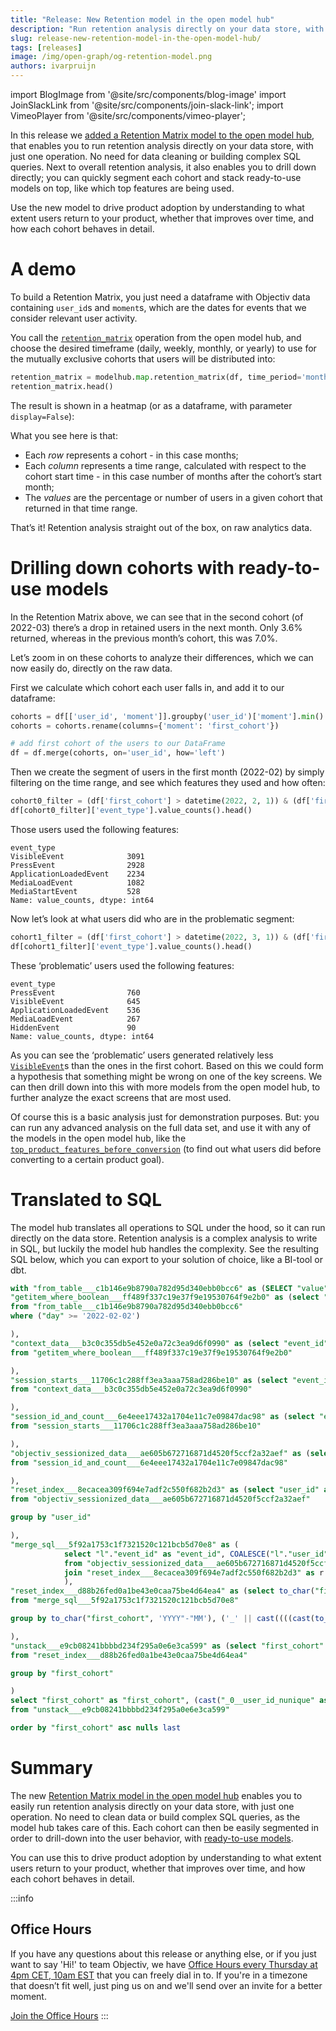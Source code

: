 ```yaml
---
title: "Release: New Retention model in the open model hub"
description: "Run retention analysis directly on your data store, with just one operation. No need for data cleaning or building complex SQL queries. Next to overall retention analysis, it also enables you to drill down directly; you can quickly segment each cohort and stack ready-to-use models on top, like which top features are being used."
slug: release-new-retention-model-in-the-open-model-hub/
tags: [releases]
image: /img/open-graph/og-retention-model.png
authors: ivarpruijn
---
```


<head>
  <meta property="og:title" content="Release: New Retention model in the open model hub" />
</head>

import BlogImage from '@site/src/components/blog-image'
import JoinSlackLink from '@site/src/components/join-slack-link';
import VimeoPlayer from '@site/src/components/vimeo-player';

[top_product_features_before_conversion]: https://objectiv.io/docs/modeling/open-model-hub/models/aggregation/top_product_features_before_conversion/
[retention-matrix-model]: TODO
[visible-event]: https://objectiv.io/docs/taxonomy/reference/events/VisibleEvent
[open-model-hub]: https://objectiv.io/docs/modeling/open-model-hub/
[office-hours]: https://calendly.com/objectiv_io/objectiv-office-hours

<intro>

In this release we [added a Retention Matrix model to the open model hub][retention-matrix-model], that 
enables you to run retention analysis directly on your data store, with just one operation. No need for data 
cleaning or building complex SQL queries. Next to overall retention analysis, it also enables you to drill 
down directly; you can quickly segment each cohort and stack ready-to-use models on top, like which top 
features are being used.

Use the new model to drive product adoption by understanding to what extent users return to your product, 
whether that improves over time, and how each cohort behaves in detail. 

</intro>

<!--truncate-->

<VimeoPlayer id="product-demo-retention-matrix" videoId="723381969" paddingBottom="58.25%" />

# A demo

To build a Retention Matrix, you just need a dataframe with Objectiv data containing `user_id`s and `moment`s, 
which are the dates for events that we consider relevant user activity. 

You call the [`retention_matrix`][retention-matrix-model] operation from the open model hub, and choose the 
desired timeframe (daily, weekly, monthly, or yearly) to use for the mutually exclusive cohorts that users 
will be distributed into:

```python
retention_matrix = modelhub.map.retention_matrix(df, time_period='monthly', percentage=True, display=True)
retention_matrix.head()
```

The result is shown in a heatmap (or as a dataframe, with parameter `display=False`):

<BlogImage url="/img/blog/releases/20220624/retention-matrix-example.png" size="large" />

What you see here is that:
- Each _row_ represents a cohort - in this case months;
- Each _column_ represents a time range, calculated with respect to the cohort start time - in this case number 
  of months after the cohort’s start month;
- The _values_ are the percentage or number of users in a given cohort that returned in that time range.

That’s it! Retention analysis straight out of the box, on raw analytics data.

# Drilling down cohorts with ready-to-use models

In the Retention Matrix above, we can see that in the second cohort (of 2022-03) there’s a drop in retained 
users in the next month. Only 3.6% returned, whereas in the previous month’s cohort, this was 7.0%.

Let’s zoom in on these cohorts to analyze their differences, which we can now easily do, directly on the raw 
data.

First we calculate which cohort each user falls in, and add it to our dataframe:

```python
cohorts = df[['user_id', 'moment']].groupby('user_id')['moment'].min().reset_index()
cohorts = cohorts.rename(columns={'moment': 'first_cohort'})

# add first cohort of the users to our DataFrame
df = df.merge(cohorts, on='user_id', how='left')
```

Then we create the segment of users in the first month (2022-02) by simply filtering on the time range, and 
see which features they used and how often:

```python
cohort0_filter = (df['first_cohort'] > datetime(2022, 2, 1)) & (df['first_cohort'] < datetime(2022, 3, 1))
df[cohort0_filter]['event_type'].value_counts().head()
```

Those users used the following features:

```console
event_type
VisibleEvent              3091
PressEvent                2928
ApplicationLoadedEvent    2234
MediaLoadEvent            1082
MediaStartEvent           528
Name: value_counts, dtype: int64
```

Now let’s look at what users did who are in the problematic segment:

```python
cohort1_filter = (df['first_cohort'] > datetime(2022, 3, 1)) & (df['first_cohort'] < datetime(2022, 4, 1))
df[cohort1_filter]['event_type'].value_counts().head()
```

These ‘problematic’ users used the following features:

```console
event_type
PressEvent                760
VisibleEvent              645
ApplicationLoadedEvent    536
MediaLoadEvent            267
HiddenEvent               90
Name: value_counts, dtype: int64
```


As you can see the ‘problematic’ users generated relatively less [`VisibleEvent`][visible-event]s than the 
ones in the first cohort. Based on this we could form a hypothesis that something might be wrong on one of the 
key screens. We can then drill down into this with more models from the open model hub, to further analyze the 
exact screens that are most used.

Of course this is a basic analysis just for demonstration purposes. But: you can run any advanced analysis on 
the full data set, and use it with any of the models in the open model hub, like the 
[`top_product_features_before_conversion`][top_product_features_before_conversion] (to find out what users 
did before converting to a certain product goal).

# Translated to SQL
The model hub translates all operations to SQL under the hood, so it can run directly on the data store. 
Retention analysis is a complex analysis to write in SQL, but luckily the model hub handles the complexity. 
See the resulting SQL below, which you can export to your solution of choice, like a BI-tool or dbt.

```sql
with "from_table___c1b146e9b8790a782d95d340ebb0bcc6" as (SELECT "value","event_id","day","moment","cookie_id" FROM "data"),
"getitem_where_boolean___ff489f337c19e37f9e19530764f9e2b0" as (select "value" as "value", "event_id" as "event_id", "day" as "day", "moment" as "moment", "cookie_id" as "user_id", "value"->>'_type' as "event_type", cast("value"->>'_types' as jsonb) as "stack_event_types", cast("value"->>'global_contexts' as jsonb) as "global_contexts", cast("value"->>'location_stack' as jsonb) as "location_stack", cast("value"->>'time' as bigint) as "time" 
from "from_table___c1b146e9b8790a782d95d340ebb0bcc6" 
where ("day" >= '2022-02-02') 

),
"context_data___b3c0c355db5e452e0a72c3ea9d6f0990" as (select "event_id" as "event_id", "day" as "day", "moment" as "moment", "user_id" as "user_id", "global_contexts" as "global_contexts", "location_stack" as "location_stack", "event_type" as "event_type", "stack_event_types" as "stack_event_types" 
from "getitem_where_boolean___ff489f337c19e37f9e19530764f9e2b0" 

),
"session_starts___11706c1c288ff3ea3aaa758ad286be10" as (select "event_id" as "event_id", "day" as "day", "moment" as "moment", "user_id" as "user_id", "global_contexts" as "global_contexts", "location_stack" as "location_stack", "event_type" as "event_type", "stack_event_types" as "stack_event_types", CASE WHEN (extract(epoch from (("moment") - (lag("moment", 1, cast(NULL as timestamp without time zone)) over (partition by "user_id" order by "moment" asc, "event_id" asc RANGE BETWEEN UNBOUNDED PRECEDING AND CURRENT ROW)))) <= cast(1800 as bigint)) THEN NULL ELSE True END as "is_start_of_session" 
from "context_data___b3c0c355db5e452e0a72c3ea9d6f0990" 

),
"session_id_and_count___6e4eee17432a1704e11c7e09847dac98" as (select "event_id" as "event_id", "day" as "day", "moment" as "moment", "user_id" as "user_id", "global_contexts" as "global_contexts", "location_stack" as "location_stack", "event_type" as "event_type", "stack_event_types" as "stack_event_types", "is_start_of_session" as "is_start_of_session", CASE WHEN "is_start_of_session" THEN row_number() over (partition by "is_start_of_session" order by "moment" asc, "event_id" asc RANGE BETWEEN UNBOUNDED PRECEDING AND CURRENT ROW) ELSE cast(NULL as bigint) END as "session_start_id", count("is_start_of_session") over ( order by "user_id" asc, "moment" asc, "event_id" asc RANGE BETWEEN UNBOUNDED PRECEDING AND CURRENT ROW) as "is_one_session" 
from "session_starts___11706c1c288ff3ea3aaa758ad286be10" 

),
"objectiv_sessionized_data___ae605b672716871d4520f5ccf2a32aef" as (select "event_id" as "event_id", "day" as "day", "moment" as "moment", "user_id" as "user_id", "global_contexts" as "global_contexts", "location_stack" as "location_stack", "event_type" as "event_type", "stack_event_types" as "stack_event_types", "is_start_of_session" as "is_start_of_session", "session_start_id" as "session_start_id", "is_one_session" as "is_one_session", first_value("session_start_id") over (partition by "is_one_session" order by "moment" asc, "event_id" asc RANGE BETWEEN UNBOUNDED PRECEDING AND CURRENT ROW) as "session_id", row_number() over (partition by "is_one_session" order by "moment" asc, "event_id" asc RANGE BETWEEN UNBOUNDED PRECEDING AND CURRENT ROW) as "session_hit_number" 
from "session_id_and_count___6e4eee17432a1704e11c7e09847dac98" 

),
"reset_index___8ecacea309f694e7adf2c550f682b2d3" as (select "user_id" as "user_id", min("moment") as "moment" 
from "objectiv_sessionized_data___ae605b672716871d4520f5ccf2a32aef" 

group by "user_id" 

),
"merge_sql___5f92a1753c1f7321520c121bcb5d70e8" as (
            select "l"."event_id" as "event_id", COALESCE("l"."user_id", "r"."user_id") as "user_id", "l"."moment" as "moment", "r"."moment" as "first_cohort"
            from "objectiv_sessionized_data___ae605b672716871d4520f5ccf2a32aef" as l left
            join "reset_index___8ecacea309f694e7adf2c550f682b2d3" as r on ("l"."user_id" = "r"."user_id")
            ),
"reset_index___d88b26fed0a1be43e0caa75be4d64ea4" as (select to_char("first_cohort", 'YYYY"-"MM') as "first_cohort", ('_' || cast((((cast(to_char("moment", 'YYYY') as bigint) - cast(to_char("first_cohort", 'YYYY') as bigint)) * cast(12 as bigint)) + (cast(to_char("moment", 'MM') as bigint) - cast(to_char("first_cohort", 'MM') as bigint))) as text)) as "cohort_distance", count(distinct "user_id") as "user_id_nunique" 
from "merge_sql___5f92a1753c1f7321520c121bcb5d70e8" 

group by to_char("first_cohort", 'YYYY"-"MM'), ('_' || cast((((cast(to_char("moment", 'YYYY') as bigint) - cast(to_char("first_cohort", 'YYYY') as bigint)) * cast(12 as bigint)) + (cast(to_char("moment", 'MM') as bigint) - cast(to_char("first_cohort", 'MM') as bigint))) as text)) 

),
"unstack___e9cb08241bbbbd234f295a0e6e3ca599" as (select "first_cohort" as "first_cohort", max("user_id_nunique") as "user_id_nunique", max("cohort_distance") as "cohort_distance", max(CASE WHEN ("cohort_distance" = '_2') THEN "user_id_nunique" ELSE cast(NULL as bigint) END) as "_2__user_id_nunique", max(CASE WHEN ("cohort_distance" = '_4') THEN "user_id_nunique" ELSE cast(NULL as bigint) END) as "_4__user_id_nunique", max(CASE WHEN ("cohort_distance" = '_3') THEN "user_id_nunique" ELSE cast(NULL as bigint) END) as "_3__user_id_nunique", max(CASE WHEN ("cohort_distance" = '_0') THEN "user_id_nunique" ELSE cast(NULL as bigint) END) as "_0__user_id_nunique", max(CASE WHEN ("cohort_distance" = '_1') THEN "user_id_nunique" ELSE cast(NULL as bigint) END) as "_1__user_id_nunique" 
from "reset_index___d88b26fed0a1be43e0caa75be4d64ea4" 

group by "first_cohort" 

)
select "first_cohort" as "first_cohort", (cast("_0__user_id_nunique" as double precision) / "_0__user_id_nunique") as "_0", (cast("_1__user_id_nunique" as double precision) / "_0__user_id_nunique") as "_1", (cast("_2__user_id_nunique" as double precision) / "_0__user_id_nunique") as "_2", (cast("_3__user_id_nunique" as double precision) / "_0__user_id_nunique") as "_3", (cast("_4__user_id_nunique" as double precision) / "_0__user_id_nunique") as "_4" 
from "unstack___e9cb08241bbbbd234f295a0e6e3ca599" 

order by "first_cohort" asc nulls last 
```

# Summary

The new [Retention Matrix model in the open model hub][retention-matrix-model] enables you to easily run 
retention analysis directly on your data store, with just one operation. No need to clean data or build 
complex SQL queries, as the model hub takes care of this. Each cohort can then be easily segmented in order 
to drill-down into the user behavior, with [ready-to-use models][open-model-hub].

You can use this to drive product adoption by understanding to what extent users return to your product, 
whether that improves over time, and how each cohort behaves in detail. 

:::info
## Office Hours
If you have any questions about this release or anything else, or if you just want to say 'Hi!' to team 
Objectiv, we have [Office Hours every Thursday at 4pm CET, 10am EST][office-hours] that you can freely dial 
in to. If you're in a timezone that doesn’t fit well, just ping us 
on <JoinSlackLink linkText="Slack" /> and we'll send over an invite for a better moment.

[Join the Office Hours][office-hours]
:::